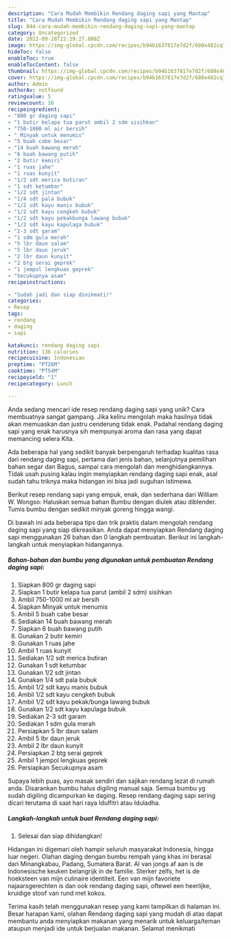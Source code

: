 ```yaml
---
description: "Cara Mudah Membikin Rendang daging sapi yang Mantap"
title: "Cara Mudah Membikin Rendang daging sapi yang Mantap"
slug: 844-cara-mudah-membikin-rendang-daging-sapi-yang-mantap
category: Uncategorized
date: 2022-09-28T22:29:27.808Z
image: https://img-global.cpcdn.com/recipes/b94b1637817e7d2f/680x482cq70/rendang-daging-sapi-foto-resep-utama.jpg
hideToc: false
enableToc: true
enableTocContent: false
thumbnail: https://img-global.cpcdn.com/recipes/b94b1637817e7d2f/680x482cq70/rendang-daging-sapi-foto-resep-utama.jpg
cover: https://img-global.cpcdn.com/recipes/b94b1637817e7d2f/680x482cq70/rendang-daging-sapi-foto-resep-utama.jpg
author: Admin
authorAv: notfound
ratingvalue: 5
reviewcount: 16
recipeingredient:
- "800 gr daging sapi"
- "1 butir kelapa tua parut ambil 2 sdm sisihkan"
- "750-1000 ml air bersih"
- " Minyak untuk menumis"
- "5 buah cabe besar"
- "14 buah bawang merah"
- "6 buah bawang putih"
- "2 butir kemiri"
- "1 ruas jahe"
- "1 ruas kunyit"
- "1/2 sdt merica butiran"
- "1 sdt ketumbar"
- "1/2 sdt jintan"
- "1/4 sdt pala bubuk"
- "1/2 sdt kayu manis bubuk"
- "1/2 sdt kayu cengkeh bubuk"
- "1/2 sdt kayu pekakbunga lawang bubuk"
- "1/2 sdt kayu kapulaga bubuk"
- "2-3 sdt garam"
- "1 sdm gula merah"
- "5 lbr daun salam"
- "5 lbr daun jeruk"
- "2 lbr daun kunyit"
- "2 btg serai geprek"
- "1 jempol lengkuas geprek"
- "Secukupnya asam"
recipeinstructions:

- "Sudah jadi dan siap dinikmati!"
categories:
- Resep
tags:
- rendang
- daging
- sapi

katakunci: rendang daging sapi 
nutrition: 136 calories
recipecuisine: Indonesian
preptime: "PT26M"
cooktime: "PT54M"
recipeyield: "1"
recipecategory: Lunch

---
```





Anda sedang mencari ide resep rendang daging sapi yang unik? Cara membuatnya sangat gampang. Jika keliru mengolah maka hasilnya tidak akan memuaskan dan justru cenderung tidak enak. Padahal rendang daging sapi yang enak harusnya sih mempunyai aroma dan rasa yang dapat memancing selera Kita.





Ada beberapa hal yang sedikit banyak berpengaruh terhadap kualitas rasa dari rendang daging sapi, pertama dari jenis bahan, selanjutnya pemilihan bahan segar dan Bagus, sampai cara mengolah dan menghidangkannya. Tidak usah pusing kalau ingin menyiapkan rendang daging sapi enak,      asal sudah tahu triknya maka hidangan ini bisa jadi suguhan istimewa.














Berikut resep rendang sapi yang empuk, enak, dan sederhana dari William W. Wongso: Haluskan semua bahan Bumbu dengan diulek atau diblender. Tumis bumbu dengan sedikit minyak goreng hingga wangi.






Di bawah ini ada beberapa tips dan trik praktis dalam mengolah rendang daging sapi yang siap dikreasikan. Anda dapat menyiapkan Rendang daging sapi menggunakan 26 bahan dan 0 langkah pembuatan. Berikut ini langkah-langkah untuk menyiapkan hidangannya.

<!--inarticleads1-->

##### Bahan-bahan dan bumbu yang digunakan untuk pembuatan Rendang daging sapi:

1. Siapkan 800 gr daging sapi
1. Siapkan 1 butir kelapa tua parut (ambil 2 sdm) sisihkan
1. Ambil 750-1000 ml air bersih
1. Siapkan  Minyak untuk menumis
1. Ambil 5 buah cabe besar
1. Sediakan 14 buah bawang merah
1. Siapkan 6 buah bawang putih
1. Gunakan 2 butir kemiri
1. Gunakan 1 ruas jahe
1. Ambil 1 ruas kunyit
1. Sediakan 1/2 sdt merica butiran
1. Gunakan 1 sdt ketumbar
1. Gunakan 1/2 sdt jintan
1. Gunakan 1/4 sdt pala bubuk
1. Ambil 1/2 sdt kayu manis bubuk
1. Ambil 1/2 sdt kayu cengkeh bubuk
1. Ambil 1/2 sdt kayu pekak/bunga lawang bubuk
1. Gunakan 1/2 sdt kayu kapulaga bubuk
1. Sediakan 2-3 sdt garam
1. Sediakan 1 sdm gula merah
1. Persiapkan 5 lbr daun salam
1. Ambil 5 lbr daun jeruk
1. Ambil 2 lbr daun kunyit
1. Persiapkan 2 btg serai geprek
1. Ambil 1 jempol lengkuas geprek
1. Persiapkan Secukupnya asam


Supaya lebih puas, ayo masak sendiri dan sajikan rendang lezat di rumah anda. Disarankan bumbu halus digiling manual saja. Semua bumbu yg sudah digiling dicampurkan ke daging. Resep rendang daging sapi sering dicari terutama di saat hari raya Idulfitri atau Iduladha. 

<!--inarticleads2-->

##### Langkah-langkah untuk buat Rendang daging sapi:


1. Selesai dan siap dihidangkan!

Hidangan ini digemari oleh hampir seluruh masyarakat Indonesia, hingga luar negeri. Olahan daging dengan bumbu rempah yang khas ini berasal dari Minangkabau, Padang, Sumatera Barat. Al van jongs af aan is de Indonesische keuken belangrijk in de familie. Sterker zelfs, het is de hoeksteen van mijn culinaire identiteit. Een van mijn favoriete najaarsgerechten is dan ook rendang daging sapi, oftewel een heerlijke, kruidige stoof van rund met kokos. 

Terima kasih telah menggunakan resep yang kami tampilkan di halaman ini. Besar harapan kami, olahan Rendang daging sapi yang mudah di atas dapat membantu anda menyiapkan makanan yang menarik untuk keluarga/teman ataupun menjadi ide untuk berjualan makanan. Selamat menikmati
